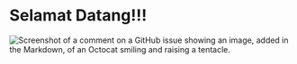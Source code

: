 # Selamat Datang!!!

![Screenshot of a comment on a GitHub issue showing an image, added in the Markdown, of an Octocat smiling and raising a tentacle.](https://img.okezone.com/content/2022/11/25/406/2714990/intip-4-perbedaan-wanita-jepang-vs-perempuan-indonesia-apa-saja-31xDwTt6Uh.jpg)

